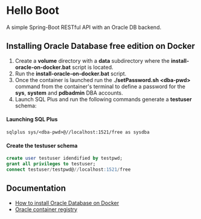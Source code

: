 # Hello Boot
A simple Spring-Boot RESTful API with an Oracle DB backend.

## Installing Oracle Database free edition on Docker

1. Create a __volume__ directory with a __data__ subdirectory where the __install-oracle-on-docker.bat__ script is located.
2. Run the __install-oracle-on-docker.bat__ script.
3. Once the container is launched run the __./setPassword.sh \<dba-pwd\>__ command from the container's terminal to define a password for the **sys**, **system** and **pdbadmin** DBA accounts.
4. Launch SQL Plus and run the following commands generate a __testuser__ schema:

#### Launching SQL Plus

````CMD
sqlplus sys/<dba-pwd>@//localhost:1521/free as sysdba
````

#### Create the testuser schema

````SQL
create user testuser idendified by testpwd;
grant all privileges to testuser;
connect testuser/testpwd@//localhost:1521/free
````

## Documentation

* [How to install Oracle Database on Docker](https://datmt.com/backend/how-to-install-oracle-database-on-docker/#:~:text=How%20To%20Install%20Oracle%20Database%20on%20Docker%201,Oracle%20database%20using%20sqldeveloper%20...%207%20Conclusion)
* [Oracle container registry](https://container-registry.oracle.com/ords/f?p=113:4:106420417697997:::4:P4_REPOSITORY,AI_REPOSITORY,AI_REPOSITORY_NAME,P4_REPOSITORY_NAME,P4_EULA_ID,P4_BUSINESS_AREA_ID:1863,1863,Oracle%20Database%20Free,Oracle%20Database%20Free,10,0&cs=3V1sCZHxfZ5NPbVowwRcIX58bslga7rn6G9f_Yy9X7jii4q178rM6V9FXr0QiGeVklR26rP8ZYgbp_xLipHkf_w)
